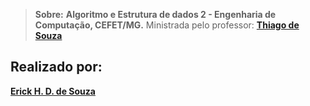 > **Sobre:**  **Algoritmo e Estrutura de dados 2 - Engenharia de Computação, CEFET/MG.** Ministrada pelo professor: [**Thiago de Souza**](https://sig.cefetmg.br/sigaa/public/docente/portal.jsf?siape=1551853) 


## Realizado por:

[**Erick H. D. de Souza**](https://github.com/ErickHDdS)


